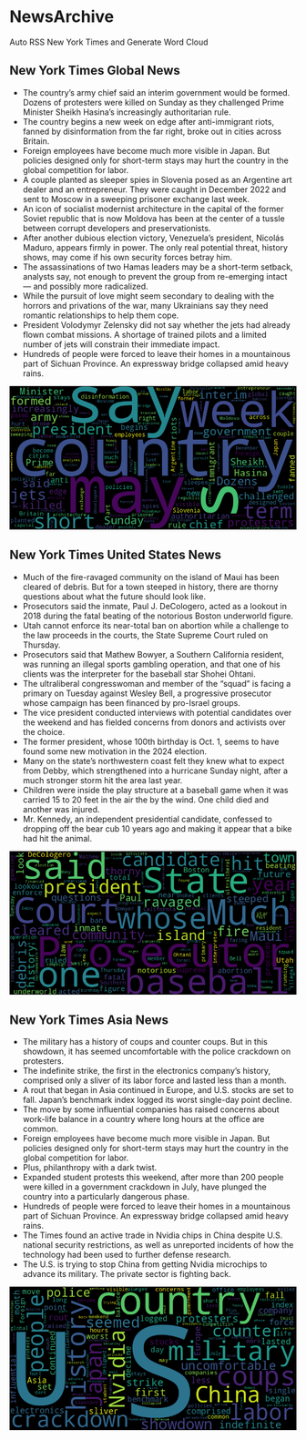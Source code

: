 # NewsArchive
Auto RSS New York Times and Generate Word Cloud

## New York Times Global News
* The country’s army chief said an interim government would be formed. Dozens of protesters were killed on Sunday as they challenged Prime Minister Sheikh Hasina’s increasingly authoritarian rule.
* The country begins a new week on edge after anti-immigrant riots, fanned by disinformation from the far right, broke out in cities across Britain.
* Foreign employees have become much more visible in Japan. But policies designed only for short-term stays may hurt the country in the global competition for labor.
* A couple planted as sleeper spies in Slovenia posed as an Argentine art dealer and an entrepreneur. They were caught in December 2022 and sent to Moscow in a sweeping prisoner exchange last week.
* An icon of socialist modernist architecture in the capital of the former Soviet republic that is now Moldova has been at the center of a tussle between corrupt developers and preservationists.
* After another dubious election victory, Venezuela’s president, Nicolás Maduro, appears firmly in power. The only real potential threat, history shows, may come if his own security forces betray him.
* The assassinations of two Hamas leaders may be a short-term setback, analysts say, not enough to prevent the group from re-emerging intact — and possibly more radicalized.
* While the pursuit of love might seem secondary to dealing with the horrors and privations of the war, many Ukrainians say they need romantic relationships to help them cope.
* President Volodymyr Zelensky did not say whether the jets had already flown combat missions. A shortage of trained pilots and a limited number of jets will constrain their immediate impact.
* Hundreds of people were forced to leave their homes in a mountainous part of Sichuan Province. An expressway bridge collapsed amid heavy rains.

![Global](./global.png)
## New York Times United States News
* Much of the fire-ravaged community on the island of Maui has been cleared of debris. But for a town steeped in history, there are thorny questions about what the future should look like.
* Prosecutors said the inmate, Paul J. DeCologero, acted as a lookout in 2018 during the fatal beating of the notorious Boston underworld figure.
* Utah cannot enforce its near-total ban on abortion while a challenge to the law proceeds in the courts, the State Supreme Court ruled on Thursday.
* Prosecutors said that Mathew Bowyer, a Southern California resident, was running an illegal sports gambling operation, and that one of his clients was the interpreter for the baseball star Shohei Ohtani.
* The ultraliberal congresswoman and member of the “squad” is facing a primary on Tuesday against Wesley Bell, a progressive prosecutor whose campaign has been financed by pro-Israel groups.
* The vice president conducted interviews with potential candidates over the weekend and has fielded concerns from donors and activists over the choice.
* The former president, whose 100th birthday is Oct. 1, seems to have found some new motivation in the 2024 election.
* Many on the state’s northwestern coast felt they knew what to expect from Debby, which strengthened into a hurricane Sunday night, after a much stronger storm hit the area last year.
* Children were inside the play structure at a baseball game when it was carried 15 to 20 feet in the air the by the wind. One child died and another was injured.
* Mr. Kennedy, an independent presidential candidate, confessed to dropping off the bear cub 10 years ago and making it appear that a bike had hit the animal.

![US](./usnews.png)
## New York Times Asia News
* The military has a history of coups and counter coups. But in this showdown, it has seemed uncomfortable with the police crackdown on protesters.
* The indefinite strike, the first in the electronics company’s history, comprised only a sliver of its labor force and lasted less than a month.
* A rout that began in Asia continued in Europe, and U.S. stocks are set to fall. Japan’s benchmark index logged its worst single-day point decline.
* The move by some influential companies has raised concerns about work-life balance in a country where long hours at the office are common.
* Foreign employees have become much more visible in Japan. But policies designed only for short-term stays may hurt the country in the global competition for labor.
* Plus, philanthropy with a dark twist.
* Expanded student protests this weekend, after more than 200 people were killed in a government crackdown in July, have plunged the country into a particularly dangerous phase.
* Hundreds of people were forced to leave their homes in a mountainous part of Sichuan Province. An expressway bridge collapsed amid heavy rains.
* The Times found an active trade in Nvidia chips in China despite U.S. national security restrictions, as well as unreported incidents of how the technology had been used to further defense research.
* The U.S. is trying to stop China from getting Nvidia microchips to advance its military. The private sector is fighting back.

![Asian](./asian.png)
